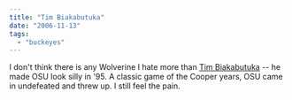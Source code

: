 ```yaml
---
title: "Tim Biakabutuka"
date: "2006-11-13"
tags: 
  - "buckeyes"
---
```


I don't think there is any Wolverine I hate more than [Tim Biakabutuka](http://en.wikipedia.org/wiki/Tim_Biakabutuka "Tim Biakabutuka - Wikipedia, the free encyclopedia") -- he made OSU look silly in '95. A classic game of the Cooper years, OSU came in undefeated and threw up. I still feel the pain.
